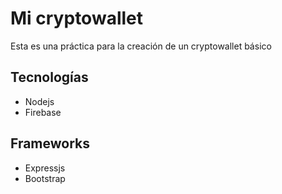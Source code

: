 # Mi cryptowallet

Esta es una práctica para la creación de un cryptowallet básico

## Tecnologías

- Nodejs
- Firebase

## Frameworks
- Expressjs
- Bootstrap
